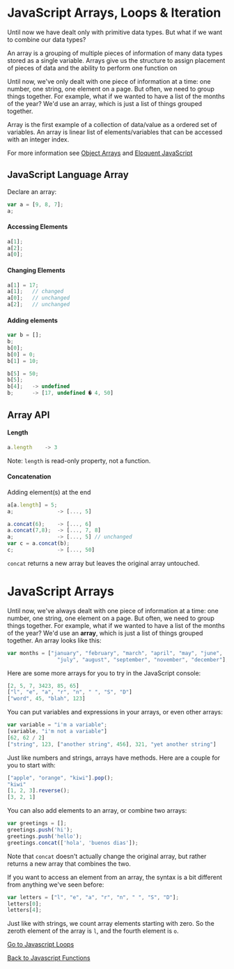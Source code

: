 # JavaScript Arrays, Loops & Iteration

Until now we have dealt only with primitive data types. But what if we want to combine our data types?

An array is a grouping of multiple pieces of information of many data types stored as a single variable. Arrays give us the structure to assign placement of pieces of data and the ability to perform one function on

Until now, we've only dealt with one piece of information at a time: one number, one string, one element on a page. But often, we need to group things together. For example, what if we wanted to have a list of the months of the year? We'd use an array, which is just a list of things grouped together.


Array is the first example of a collection of data/value as a ordered set of variables.
An array is linear list of elements/variables that can be accessed with an integer index.

For more information see <a href="http://www.w3schools.com/jsref/jsref_obj_array.asp" target="_blank">Object Arrays</a> and <a href="http://eloquentjavascript.net/04_data.html" target="_blank">Eloquent JavaScript</a>

## JavaScript Language Array

Declare an array:

```javascript
var a = [9, 8, 7];
a;
```

#### Accessing Elements

```javascript
a[1];
a[2];
a[0];
```

#### Changing Elements

```javascript
a[1] = 17;
a[1];	// changed
a[0];	// unchanged
a[2];	// unchanged
```

#### Adding elements

```javascript
var b = [];
b;
b[0];
b[0] = 0;
b[1] = 10;

b[5] = 50;
b[5];
b[4];	-> undefined
b;    	-> [17, undefined � 4, 50]
```

## Array API

#### Length

```javascript
a.length	-> 3
```

Note: `length` is read-only property, not a function.

#### Concatenation

Adding element(s) at the end
```javascript
a[a.length] = 5;
a;              -> [..., 5]
```

```javascript
a.concat(6);    -> [..., 6]
a.concat(7,8);  -> [..., 7, 8]
a;              -> [..., 5] // unchanged
var c = a.concat(b);
c;              -> [..., 50]
```

`concat` returns a new array but leaves the original array untouched.

# JavaScript Arrays

Until now, we've always dealt with one piece of information at a time: one number, one string, one element on a page. But often, we need to group things together. For example, what if we wanted to have a list of the months of the year? We'd use an <strong>array</strong>, which is just a list of things grouped together. An array looks like this:
```javascript
var months = ["january", "february", "march", "april", "may", "june",
				"july", "august", "september", "november", "december"];
```
Here are some more arrays for you to try in the JavaScript console:
```javascript
[2, 5, 7, 3423, 85, 65]
["l", "e", "a", "r", "n", " ", "S", "D"]
["word", 45, "blah", 123]
```
You can put variables and expressions in your arrays, or even other arrays:
```javascript
var variable = "i'm a variable";
[variable, "i'm not a variable"]
[62, 62 / 2]
["string", 123, ["another string", 456], 321, "yet another string"]
```
Just like numbers and strings, arrays have methods. Here are a couple for you to start with:
```javascript
["apple", "orange", "kiwi"].pop();
"kiwi"
[1, 2, 3].reverse();
[3, 2, 1]
```
You can also add elements to an array, or combine two arrays:
```javascript
var greetings = [];
greetings.push('hi');
greetings.push('hello');
greetings.concat(['hola', 'buenos dias']);
```
Note that `concat` doesn't actually change the original array, but rather returns a new array that combines the two.

If you want to access an element from an array, the syntax is a bit different from anything we've seen before:
```javascript
var letters = ["l", "e", "a", "r", "n", " ", "S", "D"];
letters[0];
letters[4];
```
Just like with strings, we count array elements starting with zero. So the zeroth element of the array is `l`, and the fourth element is `o`.

[Go to Javascript Loops](./05js_loops.md)

[Back to Javascript Functions](./05js_functions.md)
